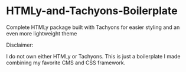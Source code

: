 # HTMLy-and-Tachyons-Boilerplate
Complete HTMLy package built with Tachyons for easier styling and an even more lightweight theme

Disclaimer:

I do not own either HTMLy or Tachyons.
This is just a boilerplate I made combining my favorite CMS and CSS framework.
